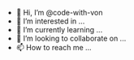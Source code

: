 - 👋 Hi, I’m @code-with-von
- 👀 I’m interested in ...
- 🌱 I’m currently learning ...
- 💞️ I’m looking to collaborate on ...
- 📫 How to reach me ...

<!---
code-with-von/code-with-von is a ✨ special ✨ repository because its `README.md` (this file) appears on your GitHub profile.
You can click the Preview link to take a look at your changes.
--->
